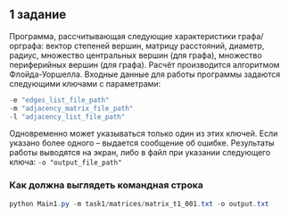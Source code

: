 ## 1 задание

Программа, рассчитывающая следующие характеристики графа/орграфа:
вектор степеней вершин, матрицу расстояний, диаметр, радиус,
множество центральных вершин (для графа), множество периферийных
вершин (для графа). Расчёт производится алгоритмом Флойда-Уоршелла.
Входные данные для работы программы задаются следующими ключами
с параметрами:

```powershell
-e "edges_list_file_path"
-m "adjacency_matrix_file_path"
-l "adjacency_list_file_path"
```

Одновременно может указываться только один из этих ключей. Если
указано более одного – выдается сообщение об ошибке.
Результаты работы выводятся на экран, либо в файл при указании
следующего ключа: ```-o "output_file_path"```

### Как должна выглядеть командная строка
```powershell
python Main1.py -m task1/matrices/matrix_t1_001.txt -o output.txt 
```
